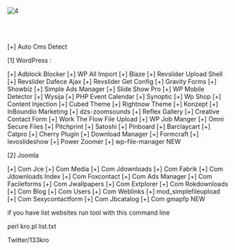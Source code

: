 
![4](https://user-images.githubusercontent.com/72355033/101498424-233fa180-397d-11eb-9465-68eb60a11928.PNG)

<a href="https://www.youtube.com/channel/UCAkEEbGfdDhyBmkOwm4Lh4w"><i style="font-size: 30px; color: #fff; padding: 20px 20px;" class="fa fa-youtube"></i></a> 

[+] Auto Cms Detect

[1] WordPress :

[+] Adblock Blocker
[+] WP All Import
[+] Blaze
[+] Revslider Upload Shell
[+] Revslider Dafece Ajax
[+] Revslider Get Config
[+] Gravity Forms
[+] Showbiz
[+] Simple Ads Manager
[+] Slide Show Pro
[+] WP Mobile Detector
[+] Wysija
[+] PHP Event Calendar
[+] Synoptic
[+] Wp Shop
[+] Content Injection
[+] Cubed Theme 
[+] Rightnow Theme 
[+] Konzept 
[+] InBoundio Marketing
[+] dzs-zoomsounds
[+] Reflex Gallery
[+] Creative Contact Form
[+] Work The Flow File Upload
[+] WP Job Manger
[+] Omni Secure Files 
[+] Pitchprint 
[+] Satoshi 
[+] Pinboard 
[+] Barclaycart 
[+] Catpro
[+] Cherry Plugin
[+] Download Manager
[+] Formcraft
[+] levoslideshow
[+] Power Zoomer
[+] wp-file-manager NEW


[2] Joomla

[+] Com Jce
[+] Com Media
[+] Com Jdownloads
[+] Com Fabrik
[+] Com Jdownloads Index
[+] Com Foxcontact
[+] Com Ads Manager
[+] Com Facileforms 
[+] Com Jwallpapers 
[+] Com Extplorer 
[+] Com Rokdownloads
[+] Com Blog
[+] Com Users
[+] Com Weblinks
[+] mod_simplefileupload
[+] Com Sexycontactform 
[+] Com Jbcatalog 
[+] Com gmapfp NEW


if you have list websites run tool with this command line

perl kro.pl  list.txt


Twitter/133kro
